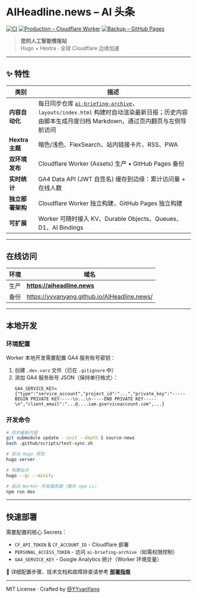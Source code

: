 # AIHeadline.news – AI 头条
[![CI](https://github.com/YYvanYang/AIHeadline.news/actions/workflows/deploy.yml/badge.svg)](https://github.com/YYvanYang/AIHeadline.news/actions/workflows/deploy.yml)
[![Production – Cloudflare Worker](https://img.shields.io/badge/Cloudflare%20Worker-Live-success?logo=cloudflare)](https://aiheadline.news)
[![Backup – GitHub Pages](https://img.shields.io/badge/GitHub%20Pages-Backup-blue?logo=github)](https://yyvanyang.github.io/AIHeadline.news/)

> **您的人工智能情报站**  
> Hugo × Hextra · 全球 Cloudflare 边缘加速

---

## ✨ 特性

| 类别 | 描述 |
|------|------|
| **内容自动化** | 每日同步仓库 [`ai-briefing-archive`](https://github.com/Joe-oss9527/ai-briefing-archive)，`layouts/index.html` 构建时自动渲染最新日报；历史内容由脚本生成月度归档 Markdown，通过页内翻页与左侧导航访问 |
| **Hextra 主题** | 暗色/浅色、FlexSearch、站内链接卡片、RSS、PWA |
| **双环境发布** | Cloudflare Worker (Assets) 生产 • GitHub Pages 备份 |
| **实时统计** | GA4 Data API (JWT 自签名) 缓存到边缘：累计访问量 + 在线人数 |
| **独立部署架构** | Cloudflare Worker 独立构建，GitHub Pages 独立构建 |
| **可扩展** | Worker 可随时接入 KV、Durable Objects、Queues、D1、AI Bindings |

---

## 在线访问

| 环境 | 域名 |
|------|------|
| 生产 | **https://aiheadline.news** |
| 备份 | https://yyvanyang.github.io/AIHeadline.news/ |

---


## 本地开发

### 环境配置

Worker 本地开发需要配置 GA4 服务账号密钥：

1. 创建 `.dev.vars` 文件（已在 `.gitignore` 中）
2. 添加 GA4 服务账号 JSON（保持单行格式）：
   ```
   GA4_SERVICE_KEY={"type":"service_account","project_id":"...","private_key":"-----BEGIN PRIVATE KEY-----\n...\n-----END PRIVATE KEY-----\n","client_email":"...@....iam.gserviceaccount.com",...}
   ```

### 开发命令

```bash
# 同步最新内容
git submodule update --init --depth 1 source-news
bash .github/scripts/test-sync.sh

# 启动 Hugo 预览
hugo server

# 构建站点
hugo --gc --minify

# 启动 Worker 开发服务器（需先 npm ci）
npm run dev
```

---

## 快速部署

需要配置的核心 Secrets：
- `CF_API_TOKEN` & `CF_ACCOUNT_ID` - Cloudflare 部署
- `PERSONAL_ACCESS_TOKEN` - 访问 `ai-briefing-archive`（如需权限控制）
- `GA4_SERVICE_KEY` - Google Analytics 统计（Worker 环境变量）

📖 详细配置步骤、技术文档和故障排查请参考 [**部署指南**](docs/deployment-guide.md)

---

MIT License · Crafted by [@YYvanYang](https://github.com/YYvanYang)
